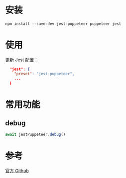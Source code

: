 # 安装

```shell
npm install --save-dev jest-puppeteer puppeteer jest
```

# 使用

更新 Jest 配置：

```json
  "jest": {
    "preset": "jest-puppeteer",
    ...
  ｝
```

# 常用功能

## debug

```javascript
await jestPuppeteer.debug()
```



# 参考

[官方 Github](https://github.com/smooth-code/jest-puppeteer)